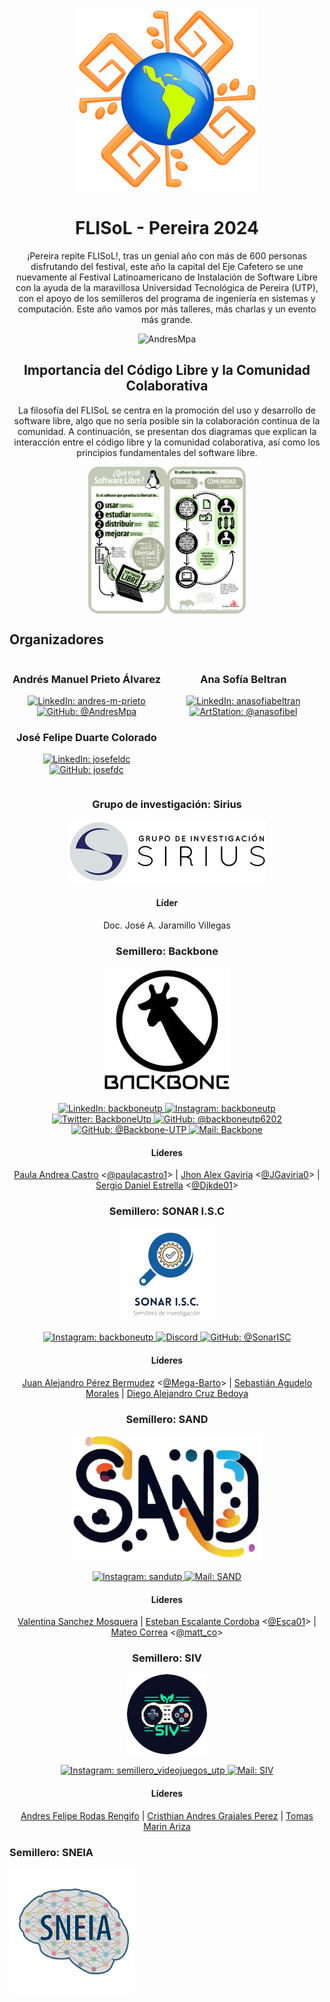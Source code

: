 <div align="center">

![Logo FLISoL](./.assets/20y/FLISoL-logo.png)

# FLISoL - Pereira 2024

¡Pereira repite FLISoL!, tras un genial año con más de 600 personas disfrutando del festival, este año la capital del Eje Cafetero se une nuevamente al Festival Latinoamericano de Instalación de Software Libre con la ayuda de la maravillosa Universidad Tecnológica de Pereira (UTP), con el apoyo de los semilleros del programa de ingeniería en sistemas y computación. Este año vamos por más talleres, más charlas y un evento más grande.

<p>
  <img
    src="https://komarev.com/ghpvc/?username=FILSoL-Pereira&label=Profile%20views&color=0cce00&style=for-the-badge"
    alt="AndresMpa"
  />
</p>

</div>

<div align="center">
  <h2>Importancia del Código Libre y la Comunidad Colaborativa</h2>
  
  <p>La filosofía del FLISoL se centra en la promoción del uso y desarrollo de software libre, algo que no sería posible sin la colaboración continua de la comunidad. A continuación, se presentan dos diagramas que explican la interacción entre el código libre y la comunidad colaborativa, así como los principios fundamentales del software libre.</p>

  <div style="display: flex; justify-content: center; align-items: center;">
    <img src="./.assets/QueEsSoftwareLibre.png" width="25%"/>
    <img src="./.assets/CodigoLibreComunidad.png" width="25%"/>
    
  </div>
</div>


## Organizadores

</div>

<div style="display: inline-block; width: 49%; vertical-align: top;">

  <h3 align="center">
    Andrés Manuel Prieto Álvarez
  </h3>

  <p align="center">
    <a href="https://www.linkedin.com/in/andres-m-prieto/" target="blank">
      <img
        src="https://img.shields.io/badge/-linkedin-blue?style=for-the-badge&logo=linkedin"
        alt="LinkedIn: andres-m-prieto"
      />
    </a>
    <a href="https://github.com/AndresMpa" target="blank">
      <img
        src="https://img.shields.io/badge/-github-black?style=for-the-badge&logo=GitHub"
        alt="GitHub: @AndresMpa"
      />
    </a>
  </p>

  <h3 align="center">
    José Felipe Duarte Colorado 
  </h3>

  <p align="center">
    <a href="https://www.linkedin.com/in/josefeldc/" target="blank">
      <img
        src="https://img.shields.io/badge/-linkedin-blue?style=for-the-badge&logo=linkedin"
        alt="LinkedIn: josefeldc"
      />
    </a>
    <a href="https://github.com/josefdc" target="blank">
      <img
        src="https://img.shields.io/badge/-github-black?style=for-the-badge&logo=GitHub"
        alt="GitHub: josefdc"
      />
    </a>
  </p>
</div>

<div style="display: inline-block; width: 49%; vertical-align: top;">

  <h3 align="center">
    Ana Sofía Beltran
  </h3>

  <p align="center">
    <a href="https://www.linkedin.com/in/anasofiabeltran/" target="blank">
      <img
        src="https://img.shields.io/badge/-linkedin-blue?style=for-the-badge&logo=linkedin"
        alt="LinkedIn: anasofiabeltran"
      />
    </a>
    <a href="https://www.artstation.com/anasofibel" target="blank">
      <img
        src="https://img.shields.io/badge/-artstation-black?style=for-the-badge&logo=ArtStation"
        alt="ArtStation: @anasofibel"
      />
    </a>
  </p>
</div>

<div align="center">

### Grupo de investigación: Sirius

![Sirius](./.assets/20y/sirius_black_long.png)

#### Líder

Doc. José A. Jaramillo Villegas

</div>

<div align="center">

### Semillero: Backbone

![Backbone](./.assets/20y/backbone.png)

<p>
  <a href="https://www.linkedin.com/company/backboneutp/" target="blank">
      <img
        src="https://img.shields.io/badge/-linkedin-blue?style=for-the-badge&logo=linkedin"
        alt="LinkedIn: backboneutp"
      />
    </a>
  <a href="https://www.instagram.com/backboneutp/" target="blank">
    <img
      src="https://img.shields.io/badge/-instagram-pink?style=for-the-badge&logo=instagram"
      alt="Instagram: backboneutp"
    />
  </a>
  <a href="https://twitter.com/BackboneUtp" target="blank">
    <img
      src="https://img.shields.io/badge/-twitter-blue?style=for-the-badge&logo=twitter"
      alt="Twitter: BackboneUtp"
    />
  </a>
  <a href="https://www.youtube.com/@backboneutp6202" target="blank">
    <img
      src="https://img.shields.io/badge/-youtube-red?style=for-the-badge&logo=youtube"
      alt="GitHub: @backboneutp6202"
    />
  </a>
  <a href="https://github.com/Backbone-UTP" target="blank">
    <img
      src="https://img.shields.io/badge/-github-black?style=for-the-badge&logo=GitHub"
      alt="GitHub: @Backbone-UTP"
    />
  </a>
  <a href="mailto:backboneutp@gmail.com" target="blank">
    <img
      src="https://img.shields.io/badge/-linux-black?style=for-the-badge&logo=Linux"
      alt="Mail: Backbone"
    />
  </a>
</p>

#### Líderes

[Paula Andrea Castro](https://www.linkedin.com/in/paula-a-castro/) <[@paulacastro1](https://github.com/paulacastro1)> |
[Jhon Alex Gaviria](https://www.linkedin.com/in/jgaviria0/) <[@JGaviria0](https://github.com/JGaviria0)> |
[Sergio Daniel Estrella](https://www.linkedin.com/in/djkde/) <[@Djkde01](https://github.com/Djkde01)>

</div>

<div align="center">

### Semillero: SONAR I.S.C

![Sonar ISC](./.assets/20y/sonar.png)

<p>
  <a href="https://www.instagram.com/sonar_utp/" target="blank">
    <img
      src="https://img.shields.io/badge/-instagram-pink?style=for-the-badge&logo=instagram"
      alt="Instagram: backboneutp"
    />
  </a>
  <a href="https://discord.gg/H6qZQxKET7" target="blank">
    <img
      src="https://img.shields.io/badge/-discord-darkgray?style=for-the-badge&logo=discord"
      alt="Discord"
    />
  </a>
  <a href="https://github.com/SonarISC" target="blank">
    <img
      src="https://img.shields.io/badge/-github-black?style=for-the-badge&logo=GitHub"
      alt="GitHub: @SonarISC"
    />
  </a>
</p>

#### Líderes

[Juan Alejandro Pérez Bermudez](https://www.linkedin.com/in/mega-barto/) <[@Mega-Barto](https://github.com/Mega-Barto)> |
[Sebastián Agudelo Morales](https://www.linkedin.com/in/sebastian-agudelo-morales-367970241) |
[Diego Alejandro Cruz Bedoya](https://www.linkedin.com/in/dacb19)


</div>

<div align="center">

### Semillero: SAND

![SAND](./.assets/20y/sand.png)

<p>
  <a href="https://www.instagram.com/sandutp/" target="blank">
    <img
      src="https://img.shields.io/badge/-instagram-pink?style=for-the-badge&logo=instagram"
      alt="Instagram: sandutp"
    />
  </a>
  <a href="mailto:Semillero.sandutp@gmail.com" target="blank">
    <img
      src="https://img.shields.io/badge/-linux-black?style=for-the-badge&logo=Linux"
      alt="Mail: SAND"
    />
  </a>
</p>

#### Líderes

[Valentina Sanchez Mosquera](https://www.linkedin.com/in/valentina-sanchez-mosquera-a1b93a249/) |
[Esteban Escalante Cordoba](https://www.linkedin.com/in/estebanescor/) <[@Esca01](https://github.com/Esca01)> |
[Mateo Correa](mailto:m.correa3@utp.edu.co) <[@matt_co](https://www.instagram.com/matt__co/)>

</div>

<div align="center">

### Semillero: SIV

![SAND](./.assets/20y/SIV.png)

<p>
  <a href="https://www.instagram.com/semillero_videojuegos_utp/" target="blank">
    <img
      src="https://img.shields.io/badge/-instagram-pink?style=for-the-badge&logo=instagram"
      alt="Instagram: semillero_videojuegos_utp"
    />
  </a>
  <a href="mailto:semillero.videojuegos1@gmail.com" target="blank">
    <img
      src="https://img.shields.io/badge/-linux-black?style=for-the-badge&logo=Linux"
      alt="Mail: SIV"
    />
  </a>
</p>

#### Líderes

[Andres Felipe Rodas Rengifo](mailto:andres.rodas@utp.edu.co) |
[Cristhian Andres Grajales Perez](https://www.linkedin.com/in/cristhian-andres-grajales-perez/) |
[Tomas Marin Ariza](https://www.linkedin.com/in/tomas-marin-b73412268/)

</div>

### Semillero: SNEIA

![SNEIA](./.assets/20y/sneia.png)

</div>
